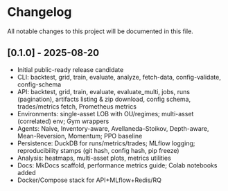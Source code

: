# Changelog

All notable changes to this project will be documented in this file.

## [0.1.0] - 2025-08-20
- Initial public-ready release candidate
- CLI: backtest, grid, train, evaluate, analyze, fetch-data, config-validate, config-schema
- API: backtest, grid, train, evaluate, evaluate_multi, jobs, runs (pagination), artifacts listing & zip download, config schema, trades/metrics fetch, Prometheus metrics
- Environments: single-asset LOB with OU/regimes; multi-asset (correlated) env; Gym wrappers
- Agents: Naive, Inventory-aware, Avellaneda–Stoikov, Depth-aware, Mean-Reversion, Momentum; PPO baseline
- Persistence: DuckDB for runs/metrics/trades; MLflow logging; reproducibility stamps (git hash, config hash, pip freeze)
- Analysis: heatmaps, multi-asset plots, metrics utilities
- Docs: MkDocs scaffold, performance metrics guide; Colab notebooks added
- Docker/Compose stack for API+MLflow+Redis/RQ